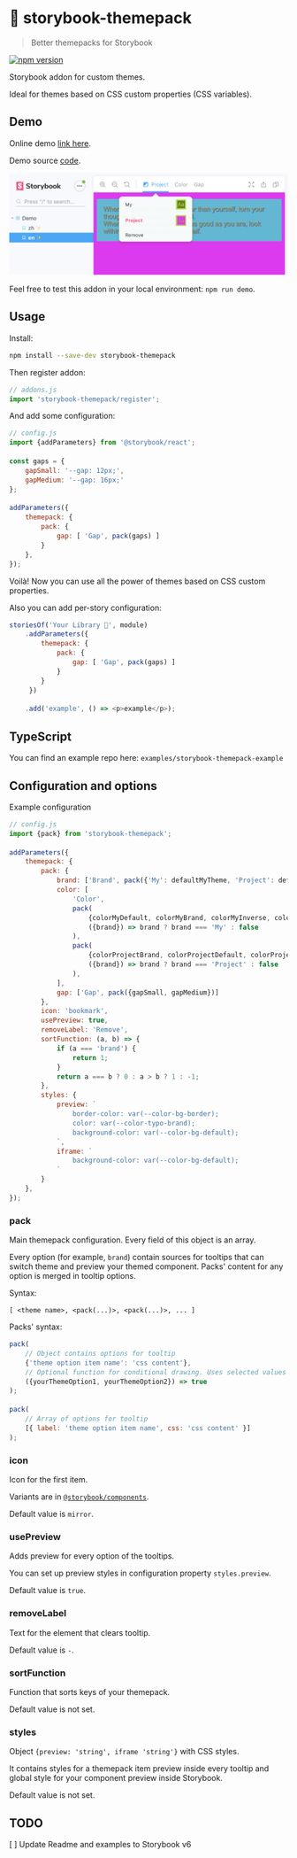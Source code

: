 # 🎨 storybook-themepack
> Better themepacks for Storybook

[![npm version](https://badge.fury.io/js/storybook-themepack.svg)](https://badge.fury.io/js/storybook-themepack)

Storybook addon for custom themes.

Ideal for themes based on CSS custom properties (CSS variables).

## Demo

Online demo [link here](https://hcz.github.io/storybook-addons/examples/storybook-themepack-example/demo).

Demo source [code](https://github.com/hcz/storybook-addons/tree/master/examples/storybook-themepack-example).

![Example](../../docs/assets/preview.png)

Feel free to test this addon in your local environment: `npm run demo`.

## Usage

Install:
```bash
npm install --save-dev storybook-themepack
```

Then register addon:

```javascript
// addons.js
import 'storybook-themepack/register';
```

And add some configuration:
```javascript
// config.js
import {addParameters} from '@storybook/react';

const gaps = {
    gapSmall: '--gap: 12px;',
    gapMedium: '--gap: 16px;'
};

addParameters({
    themepack: {
        pack: {
            gap: [ 'Gap', pack(gaps) ]
        }
    },
});

```

Voilà! Now you can use all the power of themes based on CSS custom properties.

Also you can add per-story configuration:

```javascript
storiesOf('Your Library 🎨', module)
    .addParameters({
        themepack: {
            pack: {
                gap: [ 'Gap', pack(gaps) ]
            }
        }
     })

    .add('example', () => <p>example</p>);
```

## TypeScript

You can find an example repo here: `examples/storybook-themepack-example`

## Configuration and options

Example configuration

```javascript
// config.js
import {pack} from 'storybook-themepack';

addParameters({
    themepack: {
        pack: {
            brand: ['Brand', pack({'My': defaultMyTheme, 'Project': defaultProjectTheme})],
            color: [
                'Color',
                pack(
                    {colorMyDefault, colorMyBrand, colorMyInverse, colorMySuccess},
                    ({brand}) => brand ? brand === 'My' : false
                ),
                pack(
                    {colorProjectBrand, colorProjectDefault, colorProjectInverse, colorProjectSuccess},
                    ({brand}) => brand ? brand === 'Project' : false
                ),
            ],
            gap: ['Gap', pack({gapSmall, gapMedium})]
        },
        icon: 'bookmark',
        usePreview: true,
        removeLabel: 'Remove',
        sortFunction: (a, b) => {
            if (a === 'brand') {
                return 1;
            }
            return a === b ? 0 : a > b ? 1 : -1;
        },
        styles: {
            preview: `
                border-color: var(--color-bg-border);
                color: var(--color-typo-brand);
                background-color: var(--color-bg-default);
            `,
            iframe: `
                background-color: var(--color-bg-default);
            `
        }
    },
});
```

### pack
Main themepack configuration. Every field of this object is an array.

Every option (for example, `brand`) contain sources for tooltips that can switch theme and preview your themed component. Packs' content for any option is merged in tooltip options.

Syntax:
````
[ <theme name>, <pack(...)>, <pack(...)>, ... ]
````

Packs' syntax:
````javascript
pack(
    // Object contains options for tooltip
    {'theme option item name': 'css content'},
    // Optional function for conditional drawing. Uses selected values for every option
    ({yourThemeOption1, yourThemeOption2}) => true
);

pack(
    // Array of options for tooltip
    [{ label: 'theme option item name', css: 'css content' }]
);

````

### icon
Icon for the first item.

Variants are in [`@storybook/components`](https://github.com/storybookjs/storybook/blob/next/lib/components/src/icon/icons.tsx).

Default value is `mirror`.

### usePreview
Adds preview for every option of the tooltips.

You can set up preview styles in configuration property `styles.preview`.

Default value is `true`.

### removeLabel
Text for the element that clears tooltip.

Default value is `-`.

### sortFunction
Function that sorts keys of your themepack.

Default value is not set.

### styles
Object `{preview: 'string', iframe 'string'}` with CSS styles.

It contains styles for a themepack item preview inside every tooltip and global style for your component preview inside Storybook.

Default value is not set.

## TODO

[ ] Update Readme and examples to Storybook v6
